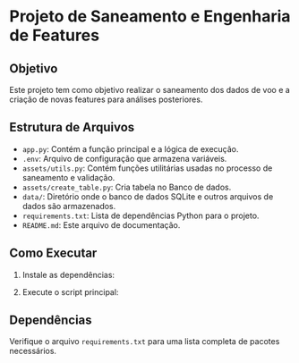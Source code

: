 # Projeto de Saneamento e Engenharia de Features

## Objetivo

Este projeto tem como objetivo realizar o saneamento dos dados de voo e a criação de novas features para análises posteriores.

## Estrutura de Arquivos

- `app.py`: Contém a função principal e a lógica de execução.
- `.env`: Arquivo de configuração que armazena variáveis.
- `assets/utils.py`: Contém funções utilitárias usadas no processo de saneamento e validação.
- `assets/create_table.py`: Cria tabela no Banco de dados.
- `data/`: Diretório onde o banco de dados SQLite e outros arquivos de dados são armazenados.
- `requirements.txt`: Lista de dependências Python para o projeto.
- `README.md`: Este arquivo de documentação.

## Como Executar

1. Instale as dependências:

2. Execute o script principal:

## Dependências

Verifique o arquivo `requirements.txt` para uma lista completa de pacotes necessários.